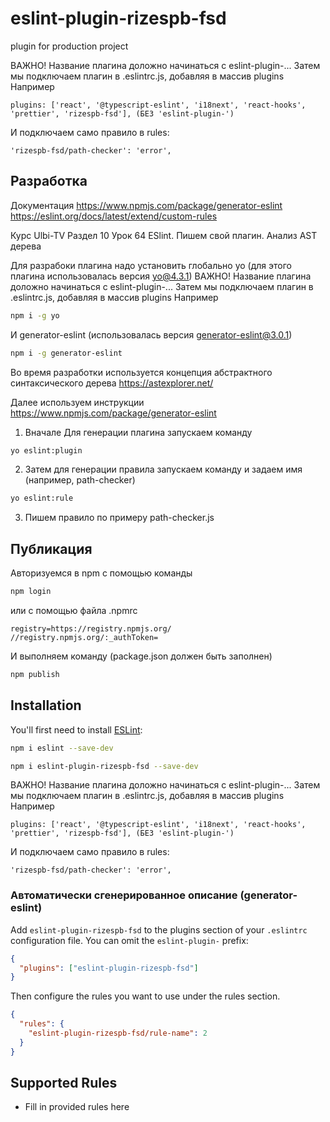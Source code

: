 # eslint-plugin-rizespb-fsd

plugin for production project

ВАЖНО! Название плагина доложно начинаться с eslint-plugin-... Затем мы подключаем плагин в .eslintrc.js, добавляя в массив plugins Например

```
plugins: ['react', '@typescript-eslint', 'i18next', 'react-hooks', 'prettier', 'rizespb-fsd'], (БЕЗ 'eslint-plugin-')
```

И подключаем само правило в rules:

```
'rizespb-fsd/path-checker': 'error',
```

## Разработка

Документация https://www.npmjs.com/package/generator-eslint https://eslint.org/docs/latest/extend/custom-rules

Курс Ulbi-TV Раздел 10 Урок 64 ESlint. Пишем свой плагин. Анализ AST дерева

Для разрабоки плагина надо установить глобально yo (для этого плагина использовалась версия yo@4.3.1) ВАЖНО! Название плагина доложно начинаться с eslint-plugin-... Затем мы подключаем плагин в .eslintrc.js, добавляя в массив plugins Например

```sh
npm i -g yo
```

И generator-eslint (использовалась версия generator-eslint@3.0.1)

```sh
npm i -g generator-eslint
```

Во время разработки используется концепция абстрактного синтаксического дерева https://astexplorer.net/

Далее используем инструкции https://www.npmjs.com/package/generator-eslint

1. Вначале Для генерации плагина запускаем команду


```sh
yo eslint:plugin
```

2. Затем для генерации правила запускаем команду и задаем имя (например, path-checker)

```sh
yo eslint:rule
```

3. Пишем правило по примеру path-checker.js

## Публикация

Авторизуемся в npm с помощью команды

```sh
npm login
```

или с помощью файла .npmrc

```
registry=https://registry.npmjs.org/
//registry.npmjs.org/:_authToken=
```

И выполняем команду (package.json должен быть заполнен)

```sh
npm publish
```

## Installation

You'll first need to install [ESLint](https://eslint.org/):

```sh
npm i eslint --save-dev
```

```sh
npm i eslint-plugin-rizespb-fsd --save-dev
```

ВАЖНО! Название плагина доложно начинаться с eslint-plugin-... Затем мы подключаем плагин в .eslintrc.js, добавляя в массив plugins Например

```
plugins: ['react', '@typescript-eslint', 'i18next', 'react-hooks', 'prettier', 'rizespb-fsd'], (БЕЗ 'eslint-plugin-')
```

И подключаем само правило в rules:

```
'rizespb-fsd/path-checker': 'error',
```

### Автоматически сгенерированное описание (generator-eslint)

Add `eslint-plugin-rizespb-fsd` to the plugins section of your `.eslintrc` configuration file. You can omit the `eslint-plugin-` prefix:

```json
{
  "plugins": ["eslint-plugin-rizespb-fsd"]
}
```

Then configure the rules you want to use under the rules section.

```json
{
  "rules": {
    "eslint-plugin-rizespb-fsd/rule-name": 2
  }
}
```

## Supported Rules

- Fill in provided rules here
